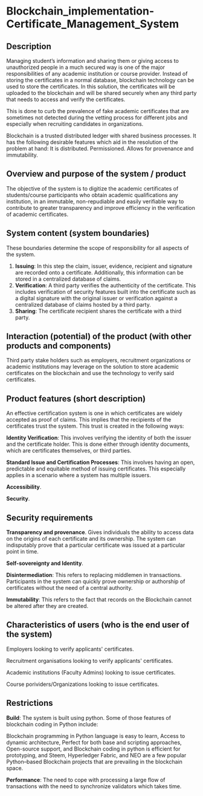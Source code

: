 # Blockchain_implementation-Certificate_Management_System

## Description
Managing student’s information and sharing them or giving access to unauthorized people in a much secured way is one of the major responsibilities of any academic institution or course provider. Instead of storing the certificates in a normal database, blockchain technology can be used to store the certificates. In this solution, the certificates will be uploaded to the blockchain and will be shared securely when any third party that needs to access and verify the certificates. 

This is done to curb the prevalence of fake academic certificates that are sometimes not detected during the vetting process for different jobs and especially when recruiting candidates in organizations.

Blockchain is a trusted distributed ledger with shared business processes. It has the following desirable features which aid in the resolution of the problem at hand: 
  It is distributed.
  Permissioned.
  Allows for provenance and immutability.
  
## Overview and purpose of the system / product
The objective of the system is to digitize the academic certificates of students/course participants who obtain academic qualifications any institution, in an immutable, non-repudiable and easily verifiable way to contribute to greater transparency and improve efficiency in the verification of academic certificates.

## System content (system boundaries)
These boundaries determine the scope of responsibility for all aspects of the system.

1. **Issuing**: In this step the claim, issuer, evidence, recipient and signature are recorded onto a certificate. Additionally, this information can be stored in a centralized database of claims.
2. **Verification**: A third party verifies the authenticity of the certificate. This includes verification of security features built into the certificate such as a digital signature with the original issuer or verification against a centralized database of claims hosted by a third party.
3. **Sharing**: The certificate recipient shares the certificate with a third party.

## Interaction (potential) of the product (with other products and components)
Third party stake holders such as employers, recruitment organizations or academic institutions may leverage on the solution to store academic certificates on the blockchain and use the technology to verify said certificates.

## Product features (short description)
An effective certification system is one in which certificates are widely accepted as proof of claims. This implies that the recipients of the certificates trust the system. This trust is created in the following ways: 

**Identity Verification**: This involves verifying the identity of both the issuer and the certificate holder. This is done either through identity documents, which are certificates themselves, or third parties.

**Standard Issue and Certification Processes**: This involves having an open, predictable and equitable method of issuing certificates. This especially applies in a scenario where a system has multiple issuers.

**Accessibility**.

**Security**.

## Security requirements

**Transparency and provenance**. Gives individuals the ability to access data on the origins of each certificate and its ownership. The system can indisputably prove that a particular certificate was issued at a particular point in time.

**Self-sovereignty and Identity**.

**Disintermediation**: This refers to replacing middlemen in transactions. Participants in the system can quickly prove ownership or authorship of certificates without the need of a central authority.

**Immutability**: This refers to the fact that records on the Blockchain cannot be altered after they are created.


## Characteristics of users (who is the end user of the system)
Employers looking to verify applicants' certificates.

Recruitment organisations looking to verify applicants' certificates.

Academic institutions (Faculty Admins) looking to issue certificates.

Course porividers/Organizations looking to issue certificates.

## Restrictions
**Build**: The system is built using python. Some of those features of blockchain coding in Python include:

Blockchain programming in Python language is easy to learn, Access to dynamic architecture, Perfect for both base and scripting approaches, Open-source support, and Blockchain coding in python is efficient for prototyping, and Steem, Hyperledger Fabric, and NEO are a few popular Python–based Blockchain projects that are prevailing in the blockchain space.

**Performance**: The need to cope with processing a large flow of transactions with the need to synchronize validators which takes time.
